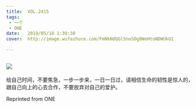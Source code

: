```yaml
---
title:	VOL.2415
tags:
 - 一个
 - ONE
date:	2019/05/18 1:39:38
cover:	http://image.wufazhuce.com/FmNkNdQGl5noSOg8WeHtoNDWUkO1

---
```

![](http://image.wufazhuce.com/FmNkNdQGl5noSOg8WeHtoNDWUkO1)
---

给自己时间，不要焦急，一步一步来，一日一日过，请相信生命的韧性是惊人的，跟自己向上的心去合作，不要放弃对自己的爱护。
 
Reprinted from ONE
